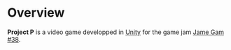 # Overview

**Project P** is a video game developped in [Unity](https://unity.com) for the game jam [Jame Gam #38](https://itch.io/jam/jame-gam-38).
